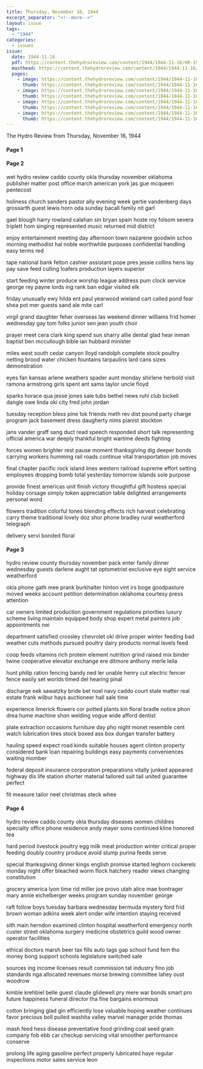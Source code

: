 ```yaml
---
title: Thursday, November 16, 1944
excerpt_separator: "<!--more-->"
layout: issue
tags:
  - "1944"
categories:
  - issues
issue:
  date: 1944-11-16
  pdf: https://content.thehydroreview.com/content/1944/1944-11-16/HR-1944-11-16.pdf
  masthead: https://content.thehydroreview.com/content/1944/1944-11-16/masthead/HR-1944-11-16.jpg
  pages:
    - image: https://content.thehydroreview.com/content/1944/1944-11-16/medium/HR-1944-11-16-01.jpg
      thumb: https://content.thehydroreview.com/content/1944/1944-11-16/thumbnails/HR-1944-11-16-01.jpg
    - image: https://content.thehydroreview.com/content/1944/1944-11-16/medium/HR-1944-11-16-02.jpg
      thumb: https://content.thehydroreview.com/content/1944/1944-11-16/thumbnails/HR-1944-11-16-02.jpg
    - image: https://content.thehydroreview.com/content/1944/1944-11-16/medium/HR-1944-11-16-03.jpg
      thumb: https://content.thehydroreview.com/content/1944/1944-11-16/thumbnails/HR-1944-11-16-03.jpg
    - image: https://content.thehydroreview.com/content/1944/1944-11-16/medium/HR-1944-11-16-04.jpg
      thumb: https://content.thehydroreview.com/content/1944/1944-11-16/thumbnails/HR-1944-11-16-04.jpg
---
```


The Hydro Review from Thursday, November 16, 1944

<!--more-->

<h4>Page 1</h4>
<h4>Page 2</h4>
<p>wet hydro review caddo county okla thursday november oklahoma publisher matter post office march american york jas gue mcqueen pentecost</p>
<p>holiness church sanders pastor ally evening week gertie vandenberg days grossarth guest lewis horn oda sunday bacall family nit garl</p>
<p>gael blough harry rowland calahan sin bryan spain hoste roy folsom severa triplett hom singing represented music returned mid district</p>
<p>enjoy entertainment meeting day afternoon town nazarene goodwin schoo morning methodist hal noble worthwhile purposes confidential handling easy terms red</p>
<p>tape national bank felton cashier assistant pope pres jessie collins hens lay pay save feed culling loafers production layers superior</p>
<p>start feeding winter produce worship league address pum clock service george rey payne lords ing rank ban edgar visited elk</p>
<p>friday unusually ewy hilda ent paul yearwood wieland cart called pond fear shea pot mer guests sand ale mite carl</p>
<p>virgil grand daughter feher overseas las weekend dinner williams frid homer wednesday gay tom folks junior sen jean youth choir</p>
<p>prayer meet cera clark king spend sun sharry allie dental glad hear inman baptist ben mccullough bible ian hubbard minister</p>
<p>miles west south cedar canyon lloyd randolph complete stock poultry netting brood water chicken fountains tarpaulins lard cans sizes demonstration</p>
<p>eyes fan kansas arlene weathers spader aunt monday shirlene herbold visit ramona armstrong girls spent ant sams taylor uncle floyd</p>
<p>sparks horace qua jesse jones sale tubs bethel news ruhl club bickell dangle owe linda oki city fred john jordan</p>
<p>tuesday reception bless pine tok friends meth rev dist pound party charge program jack basement dress daugherty nims pianist stockton</p>
<p>jans vander graff sang duct read speech responded short talk representing official america war deeply thankful bright wartime deeds fighting</p>
<p>forces women brighter rest pause moment thanksgiving dig deeper bonds carrying workers humming rail roads continue vital transportation job moves</p>
<p>final chapter pacific rock island lines western railroad supreme effort setting employees dropping bomb total yesterday tomorrow islands sole purpose</p>
<p>provide finest americas unit finish victory thoughtful gift hostess special holiday corsage simply token appreciation table delighted arrangements personal word</p>
<p>flowers tradition colorful tones blending effects rich harvest celebrating carry theme traditional lovely doz shor phone bradley rural weatherford telegraph</p>
<p>delivery servi bonded floral</p>
<h4>Page 3</h4>
<p>hydro review county thursday november pack enter family dinner wednesday guests darlene aught tat optometrist exclusive eye sight service weatherford</p>
<p>okla phone gath mee prank burkhalter hinton vint irs boge goodpasture moved weeks account petition determination oklahoma courtesy press attention</p>
<p>car owners limited production government regulations priorities luxury scheme living maintain equipped body shop expert metal painters job appointments nei</p>
<p>department satisfied crossley chevrolet oki drive proper winter feeding bad weather cuts methods pursued poultry dairy products normal levels feed</p>
<p>coop feeds vitamins rich protein element nutrition grind raised mix binder twine cooperative elevator exchange ere ditmore anthony merle leila</p>
<p>hunt philip ration fencing bandy ned ler unable henry cut electric fencer fence easily set worlds timed del hearing pinal</p>
<p>discharge eek sawatzky bride bet noel navy caddo court stale matter real estate frank wilbur hays auctioneer hall sale time</p>
<p>experience limerick flowers cor potted plants kin floral bradle notice phon drea hume machine shon welding vogue wide afford dentist</p>
<p>plate extraction occasions furniture day pho night monet resemble cent watch lubrication tires stock boxed ass box dungan transfer battery</p>
<p>hauling speed expect road kinds suitable houses agent clinton property considered bank loan repairing buildings easy payments conveniences waiting momber</p>
<p>federal deposit insurance corporation preparations vitally junked appeared highway dis life station shorter material tailored suit tail united guarantee perfect</p>
<p>fit measure tailor neel christmas steck whee</p>
<h4>Page 4</h4>
<p>hydro review caddo county okla thursday diseases women childres specialty office phone residence andy mayer sons continued kline honored tea</p>
<p>hard period livestock poultry egg milk meat production winter critical proper feeding doubly country produce avoid slump purina feeds serve</p>
<p>special thanksgiving dinner kings english promise started leghorn cockerels monday night offer bleached worm flock hatchery reader views changing constitution</p>
<p>grocery america lyon time rid miller joe provo utah alice mae bontrager mary annie eichelberger weeks program sunday november george</p>
<p>raft follow boys tuesday barbara wednesday bermuda mystery ford frid brown woman adkins week alert onder wife intention staying received</p>
<p>sith main herndon examined clinton hospital weatherford emergency north custer street oklahoma surgery medicine obstetrics guild wood owner operator facilities</p>
<p>ethical doctors marsh beer tax fills auto tags gap school fund fem tho money bong support schools legislature switched sale</p>
<p>sources ing income licenses result commission tat industry fino job standards nga allocated revenues morse brewing committee lahey oust woodrow</p>
<p>kimble krehbiel belle guest claude glidewell pry mere war bonds smart pro future happiness funeral director tha fine bargains enormous</p>
<p>cotton bringing glad gin efficiently lose valuable hoping weather continues favor precious boll pulled washita valley marvel manager pride thomas</p>
<p>mash feed hess disease preventative food grinding coal seed grain company fob ebb car checkup servicing vital smoother performance conserve</p>
<p>prolong life aging gasoline perfect properly lubricated haye regular inspections motor sales service leon</p>
